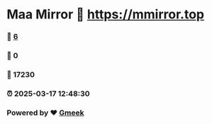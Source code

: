 # Maa Mirror :link: https://mmirror.top 
### :page_facing_up: [6](https://mmirror.top/tag.html) 
### :speech_balloon: 0 
### :hibiscus: 17230 
### :alarm_clock: 2025-03-17 12:48:30 
### Powered by :heart: [Gmeek](https://github.com/Meekdai/Gmeek)
